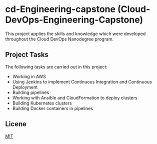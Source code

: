 # cd-Engineering-capstone (Cloud-DevOps-Engineering-Capstone)

This project applies the skills and knowledge which were developed throughout the Cloud DevOps Nanodegree program.

## Project Tasks

The following tasks are carried out in this project:
+ Working in AWS
+ Using Jenkins to implement Continuous Integration and Continuous Deployment
+ Building pipelines
+ Working with Ansible and CloudFormation to deploy clusters
+ Building Kubernetes clusters
+ Building Docker containers in pipelines


## Licene

[MIT](https://choosealicense.com/licenses/mit/)
